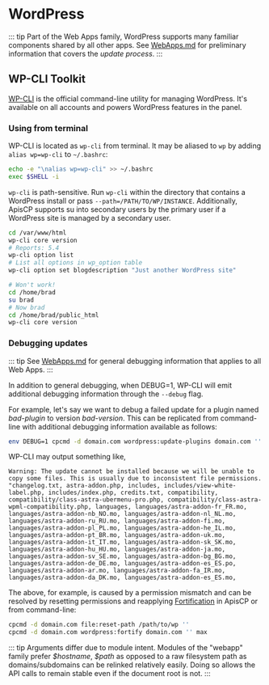 # WordPress

::: tip
Part of the Web Apps family, WordPress supports many familiar components shared by all other apps. See [WebApps.md](../WebApps.md) for preliminary information that covers the *update process*.
:::

## WP-CLI Toolkit
[WP-CLI](https://wp-cli.org) is the official command-line utility for managing WordPress. It's available on all accounts and powers WordPress features in the panel.

### Using from terminal
WP-CLI is located as `wp-cli` from terminal. It may be aliased to `wp` by adding `alias wp=wp-cli` to `~/.bashrc`:

```bash
echo -e "\nalias wp=wp-cli" >> ~/.bashrc
exec $SHELL -i
```

`wp-cli` is path-sensitive. Run `wp-cli` within the directory that contains a WordPress install or pass `--path=/PATH/TO/WP/INSTANCE`. Additionally, ApisCP supports su into secondary users by the primary user if a WordPress site is managed by a secondary user.

```bash
cd /var/www/html
wp-cli core version
# Reports: 5.4
wp-cli option list
# List all options in wp_option table
wp-cli option set blogdescription "Just another WordPress site"

# Won't work!
cd /home/brad
su brad
# Now brad
cd /home/brad/public_html
wp-cli core version
```

### Debugging updates

::: tip
See [WebApps.md](../WebApps.md) for general debugging information that applies to all Web Apps.
:::

In addition to general debugging, when DEBUG=1, WP-CLI will emit additional debugging information through the `--debug` flag.

For example, let's say we want to debug a failed update for a plugin named *bad-plugin* to version *bad-version*. This can be replicated from command-line with additional debugging information available as follows:

```bash
env DEBUG=1 cpcmd -d domain.com wordpress:update-plugins domain.com '' '[[name:bad-plugin,version:bad-version]]'
```

WP-CLI may output something like,

```
Warning: The update cannot be installed because we will be unable to copy some files. This is usually due to inconsistent file permissions. "changelog.txt, astra-addon.php, includes, includes/view-white-label.php, includes/index.php, credits.txt, compatibility, compatibility/class-astra-ubermenu-pro.php, compatibility/class-astra-wpml-compatibility.php, languages, languages/astra-addon-fr_FR.mo, languages/astra-addon-nb_NO.mo, languages/astra-addon-nl_NL.mo, languages/astra-addon-ru_RU.mo, languages/astra-addon-fi.mo, languages/astra-addon-pl_PL.mo, languages/astra-addon-he_IL.mo, languages/astra-addon-pt_BR.mo, languages/astra-addon-uk.mo, languages/astra-addon-it_IT.mo, languages/astra-addon-sk_SK.mo, languages/astra-addon-hu_HU.mo, languages/astra-addon-ja.mo, languages/astra-addon-sv_SE.mo, languages/astra-addon-bg_BG.mo, languages/astra-addon-de_DE.mo, languages/astra-addon-es_ES.po, languages/astra-addon-ar.mo, languages/astra-addon-fa_IR.mo, languages/astra-addon-da_DK.mo, languages/astra-addon-es_ES.mo,
```

The above, for example, is caused by a permission mismatch and can be resolved by resetting permissions and reapplying [Fortification](../Fortification.md) in ApisCP or from command-line:

```bash
cpcmd -d domain.com file:reset-path /path/to/wp ''
cpcmd -d domain.com wordpress:fortify domain.com '' max
```

::: tip
Arguments differ due to module intent. Modules of the "webapp" family prefer *\$hostname*, *\$path* as opposed to a raw filesystem path as domains/subdomains can be relinked relatively easily. Doing so allows the API calls to remain stable even if the document root is not.
:::